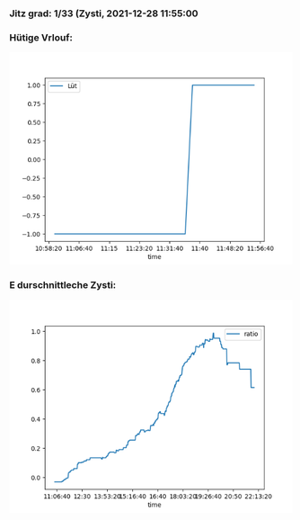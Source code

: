 ### Jitz grad: 1/33 (Zysti, 2021-12-28 11:55:00

### Hütige Vrlouf:
![Graph](Today.png)

### E durschnittleche Zysti:
![Graph](Zysti.png)